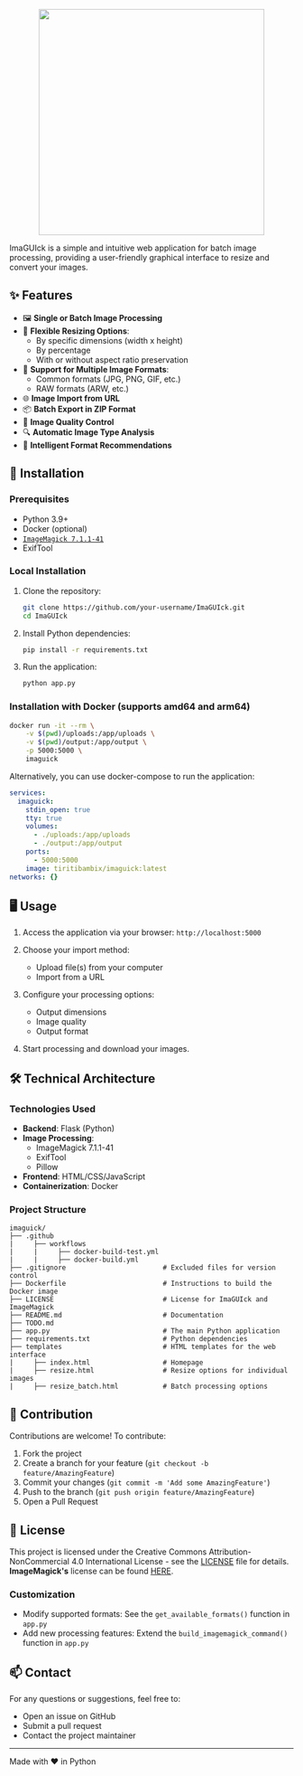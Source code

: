 <p align="center">
  <img src="https://i.postimg.cc/rFRD78SG/Ima-GUIck-logo-NOWM-50.png" width="400" />
</p>

ImaGUIck is a simple and intuitive web application for batch image processing, providing a user-friendly graphical interface to resize and convert your images.

## ✨ Features

- 🖼️ **Single or Batch Image Processing**
- 📏 **Flexible Resizing Options**:
  - By specific dimensions (width x height)
  - By percentage
  - With or without aspect ratio preservation
- 🔄 **Support for Multiple Image Formats**:
  - Common formats (JPG, PNG, GIF, etc.)
  - RAW formats (ARW, etc.)
- 🌐 **Image Import from URL**
- 📦 **Batch Export in ZIP Format**
- 🎨 **Image Quality Control**
- 🔍 **Automatic Image Type Analysis**
- 💾 **Intelligent Format Recommendations**

## 🚀 Installation

### Prerequisites

- Python 3.9+
- Docker (optional)
- [`ImageMagick 7.1.1-41`](https://github.com/ImageMagick/ImageMagick/releases/tag/7.1.1-41)
- ExifTool

### Local Installation

1. Clone the repository:
   ```bash
   git clone https://github.com/your-username/ImaGUIck.git
   cd ImaGUIck
   ```

2. Install Python dependencies:
   ```bash
   pip install -r requirements.txt
   ```

3. Run the application:
   ```bash
   python app.py
   ```

### Installation with Docker (supports amd64 and arm64)

```bash
docker run -it --rm \
    -v $(pwd)/uploads:/app/uploads \
    -v $(pwd)/output:/app/output \
    -p 5000:5000 \
    imaguick
```
 
Alternatively, you can use docker-compose to run the application:

```yaml
services:
  imaguick:
    stdin_open: true
    tty: true
    volumes:
      - ./uploads:/app/uploads
      - ./output:/app/output
    ports:
      - 5000:5000
    image: tiritibambix/imaguick:latest
networks: {}
```

## 🖥️ Usage

1. Access the application via your browser: `http://localhost:5000`

2. Choose your import method:
   - Upload file(s) from your computer
   - Import from a URL

3. Configure your processing options:
   - Output dimensions
   - Image quality
   - Output format

4. Start processing and download your images.

## 🛠️ Technical Architecture

### Technologies Used

- **Backend**: Flask (Python)
- **Image Processing**: 
  - ImageMagick 7.1.1-41
  - ExifTool
  - Pillow
- **Frontend**: HTML/CSS/JavaScript
- **Containerization**: Docker

### Project Structure

```
imaguick/
├── .github
|     ├── workflows
|     |     ├── docker-build-test.yml
|     |     ├── docker-build.yml
├── .gitignore                        # Excluded files for version control
├── Dockerfile                        # Instructions to build the Docker image
├── LICENSE                           # License for ImaGUIck and ImageMagick
├── README.md                         # Documentation
├── TODO.md
├── app.py                            # The main Python application
├── requirements.txt                  # Python dependencies
├── templates                         # HTML templates for the web interface
|     ├── index.html                  # Homepage
|     ├── resize.html                 # Resize options for individual images
|     ├── resize_batch.html           # Batch processing options

```

## 🤝 Contribution

Contributions are welcome! To contribute:

1. Fork the project
2. Create a branch for your feature (`git checkout -b feature/AmazingFeature`)
3. Commit your changes (`git commit -m 'Add some AmazingFeature'`)
4. Push to the branch (`git push origin feature/AmazingFeature`)
5. Open a Pull Request

## 📝 License

This project is licensed under the Creative Commons Attribution-NonCommercial 4.0 International License - see the [LICENSE](LICENSE) file for details.   
**ImageMagick's** license can be found [HERE](https://github.com/tiritibambix/ImaGUIck/blob/main/LICENSE).


### Customization

- Modify supported formats: See the `get_available_formats()` function in `app.py`
- Add new processing features: Extend the `build_imagemagick_command()` function in `app.py`

## 📫 Contact

For any questions or suggestions, feel free to:
- Open an issue on GitHub
- Submit a pull request
- Contact the project maintainer

---

Made with ❤️ in Python
